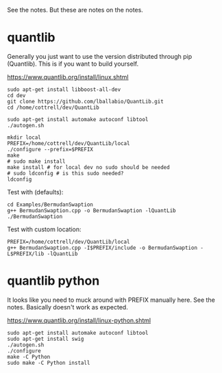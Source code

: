 See the notes. But these are notes on the notes.

# quantlib

Generally you just want to use the version distributed through pip (Quantlib). This is if you want to build yourself.

https://www.quantlib.org/install/linux.shtml

    sudo apt-get install libboost-all-dev
    cd dev
    git clone https://github.com/lballabio/QuantLib.git
    cd /home/cottrell/dev/QuantLib

    sudo apt-get install automake autoconf libtool
    ./autogen.sh

    mkdir local
    PREFIX=/home/cottrell/dev/QuantLib/local
    ./configure --prefix=$PREFIX
    make
    # sudo make install
    make install # for local dev no sudo should be needed
    # sudo ldconfig # is this sudo needed?
    ldconfig

Test with (defaults):

    cd Examples/BermudanSwaption
    g++ BermudanSwaption.cpp -o BermudanSwaption -lQuantLib
    ./BermudanSwaption

Test with custom location:

    PREFIX=/home/cottrell/dev/QuantLib/local
    g++ BermudanSwaption.cpp -I$PREFIX/include -o BermudanSwaption -L$PREFIX/lib -lQuantLib

# quantlib python

It looks like you need to muck around with PREFIX manually here. See the notes. Basically doesn't work as expected.

https://www.quantlib.org/install/linux-python.shtml

    sudo apt-get install automake autoconf libtool
    sudo apt-get install swig
    ./autogen.sh
    ./configure
    make -C Python
    sudo make -C Python install


